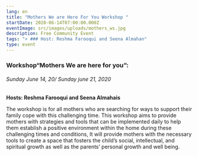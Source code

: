 ```yaml
---
lang: en
title: "Mothers We are Here For You Workshop "
startDate: 2020-06-14T07:00:00.000Z
eventImage: src/images/uploads/mothers_ws.jpg
description: Free Community Event
tags: "> ### Host: Reshma Farooqui and Seena Almahan"
type: event
---
```

### Workshop“Mothers We are here for you”:

###### Sunday June 14, 20/ Sunday june 21, 2020

**Hosts: Reshma Farooqui and Seena Almahais** 

The workshop is for all mothers who are searching for ways to support their family cope with this challenging time. This workshop aims to provide mothers with strategies and tools that can be implemented daily to help them establish a positive environment within the home during these challenging times and conditions, It will provide mothers with the necessary tools to create a space that fosters the child’s social, intellectual, and spiritual growth as well as the parents’ personal growth and well being.